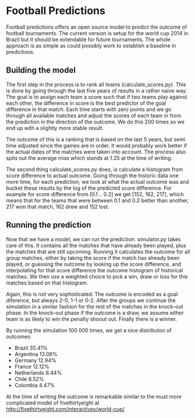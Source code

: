 Football Predictions
====================

Football predictions offers an open source model to predict the outcome of football tournaments. The current version is setup for the world cup 2014 in Brazil but it should be extendable for future tournaments. The whole approach is as simple as could possibly work to establish a baseline in predictions.

Building the model
------------------

The first step in the process is to rank all teams (calculate_scores.py). This is done by going through the last five years of results in a rather naive way. The goal is to assign each team a score such that if two teams play against each other, the difference in score is the best predictor of the goal difference in that match. Each time starts with zero points and we go through all available matches and adjust the scores of each team in from the prediction in the direction of the outcome. We do this 200 times so we end up with a slightly more stable result.

The outcome of this is a ranking that is based on the last 5 years, but semi time adjusted since the games are in order. It would probably work better if the actual dates of the matches were taken into account. The process also spits out the average miss which stands at 1.25 at the time of writing.

The second thing calculate_scores.py does, is calculate a histogram from score difference to actual outcome. Going through the historic data one more time, for each prediction, we look at what the actual outcome was and bucket these results by the log of the predicted score difference. For example for score difference from [0.1 .. 0.2] we get [152, 162, 217], which means that for the teams that were between 0.1 and 0.2 better than another, 217 won that match, 162 drew and 152 lost.


Running the prediction
----------------------

Now that we have a model, we can run the prediction. simulator.py takes care of this. It contains all the matches that have already been played, plus the matches that are still upcoming. Running it calculates the outcome for all group matches, either by taking the score if the match has already been played, or guessing the outcome by looking up the score difference, and interpolating for that score difference the outcome histogram of historical matches. We then use a weighted choice to pick a win, draw or loss for this matches based on that histogram.

Again, this is not very sophisticated. The outcome is encoded as a goal diference, but always 2-0, 1-1 or 0-2. After the groups we continue the simulation in a similar fashion for the rest of the matches in the knock-out phase. In the knock-out phase if the outcome is a draw, we assume either team is as likely to win the penalty shoout out. Finally there is a winner.

By running the simulation 100 000 times, we get a nice distributon of outcomes:

 * Brazil 35.41%
 * Argentina 13.08%
 * Germany 12.94%
 * France 12.12%
 * Netherlands 8.44%
 * Chile 6.52%
 * Colombia 4.47%

At the time of writing the outcome is remarkable similar to the must more complicated model of fivethirtyeight at http://fivethirtyeight.com/interactives/world-cup/ 




